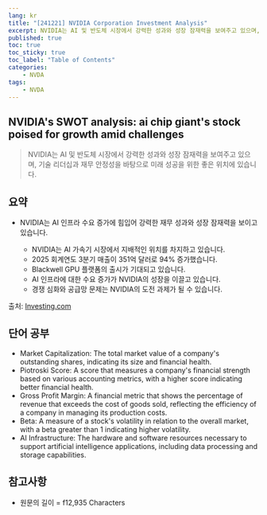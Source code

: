 ```yaml
---
lang: kr
title: "[241221] NVIDIA Corporation Investment Analysis"
excerpt: NVIDIA는 AI 및 반도체 시장에서 강력한 성과와 성장 잠재력을 보여주고 있으며, 기술 리더십과 재무 안정성을 바탕으로 미래 성공을 위한 좋은 위치에 있습니다.
published: true
toc: true
toc_sticky: true
toc_label: "Table of Contents"
categories:
    - NVDA
tags:
    - NVDA
---
```


## NVIDIA's SWOT analysis: ai chip giant's stock poised for growth amid challenges

> NVIDIA는 AI 및 반도체 시장에서 강력한 성과와 성장 잠재력을 보여주고 있으며, 기술 리더십과 재무 안정성을 바탕으로 미래 성공을 위한 좋은 위치에 있습니다.

## 요약

- NVIDIA는 AI 인프라 수요 증가에 힘입어 강력한 재무 성과와 성장 잠재력을 보이고 있습니다.

  - NVIDIA는 AI 가속기 시장에서 지배적인 위치를 차지하고 있습니다.
  - 2025 회계연도 3분기 매출이 351억 달러로 94% 증가했습니다.
  - Blackwell GPU 플랫폼의 출시가 기대되고 있습니다.
  - AI 인프라에 대한 수요 증가가 NVIDIA의 성장을 이끌고 있습니다.
  - 경쟁 심화와 공급망 문제는 NVIDIA의 도전 과제가 될 수 있습니다.

출처: [Investing.com](https://www.investing.com/news/swot-analysis/nvidias-swot-analysis-ai-chip-giants-stock-poised-for-growth-amid-challenges-93CH-3785522)

## 단어 공부

- Market Capitalization: The total market value of a company's outstanding shares, indicating its size and financial health.
- Piotroski Score: A score that measures a company's financial strength based on various accounting metrics, with a higher score indicating better financial health.
- Gross Profit Margin: A financial metric that shows the percentage of revenue that exceeds the cost of goods sold, reflecting the efficiency of a company in managing its production costs.
- Beta: A measure of a stock's volatility in relation to the overall market, with a beta greater than 1 indicating higher volatility.
- AI Infrastructure: The hardware and software resources necessary to support artificial intelligence applications, including data processing and storage capabilities.

## 참고사항


- 원문의 길이 = f12,935 Characters

